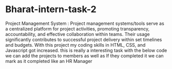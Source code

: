 # Bharat-intern-task-2
Project Management System :
Project management systems/tools serve as a centralized platform for project activities, promoting transparency, accountability, and effective collaboration within teams. Their usage significantly contributes to successful project delivery within set timelines and budgets.
With this project my coding skills in HTML, CSS, and Javascript got increased. this is really a interesting task with the below code we can add the projects to members as well as If they completed it we can mark as it completed like an HR Manager
